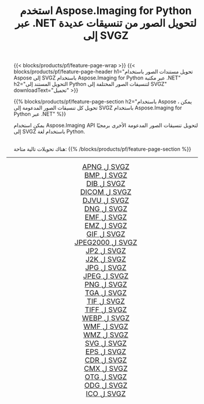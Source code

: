 ﻿---
title: استخدم Aspose.Imaging for Python عبر .NET لتحويل الصور من تنسيقات عديدة إلى SVGZ 
weight: 3920
url: /ar/python-net/conversion/to/svgz 
lang: ar
langdirlevel: 2
locales: zh-hans,ja,it,ru,de,es,fr,nl,id,lt,pl,pt,vi,tr,ko,zh-hant,ar,hi,th,sv,cs,uk,he
description: يمكنك استخدام Aspose.Imaging for Python عبر مكتبة .NET للتحويل من مجموعة متنوعة من التنسيقات إلى SVGZ
---

{{< blocks/products/pf/feature-page-wrap >}}
{{< blocks/products/pf/feature-page-header h1="تحويل مستندات الصور باستخدام Aspose إلى SVGZ باستخدام Aspose.Imaging for Python عبر مكتبة .NET" h2="التحويل المستند إلى Python لتنسيقات الصور المختلفة إلى SVGZ" downloadText="تحميل" >}}


{{% blocks/products/pf/feature-page-section  h2="باستخدام Aspose ، يمكن تحويل كل تنسيقات الصور المدعومة إلى SVGZ باستخدام Aspose.Imaging for Python عبر .NET" %}}
<p align=justify>يمكن استخدام Aspose.Imaging API لتحويل تنسيقات الصور المدعومة الأخرى برمجيًا إلى SVGZ باستخدام لغة Python.</p>
<br/>
هناك تحويلات تالية متاحة:
{{% /blocks/products/pf/feature-page-section %}}
<div class="container-fluid productfamilypage bg-gray">
    <div class="convertypes bg-gray agp-content section">
        <div class="container">
		<hr style="margin-left:-20px;"/>
		<div class="row other-converters" style="gap: 10px;font-size: 19px;text-align:center;">
		    <div class='col-md-2 other-converter remove-lp remove-rp'><a href="/imaging/ar/python-net/conversion/apng-to-svgz" style="padding:15px;">APNG ل SVGZ</a></div>
<div class='col-md-2 other-converter remove-lp remove-rp'><a href="/imaging/ar/python-net/conversion/bmp-to-svgz" style="padding:15px;">BMP ل SVGZ</a></div>
<div class='col-md-2 other-converter remove-lp remove-rp'><a href="/imaging/ar/python-net/conversion/dib-to-svgz" style="padding:15px;">DIB ل SVGZ</a></div>
<div class='col-md-2 other-converter remove-lp remove-rp'><a href="/imaging/ar/python-net/conversion/dicom-to-svgz" style="padding:15px;">DICOM ل SVGZ</a></div>
<div class='col-md-2 other-converter remove-lp remove-rp'><a href="/imaging/ar/python-net/conversion/djvu-to-svgz" style="padding:15px;">DJVU ل SVGZ</a></div>
<div class='col-md-2 other-converter remove-lp remove-rp'><a href="/imaging/ar/python-net/conversion/dng-to-svgz" style="padding:15px;">DNG ل SVGZ</a></div>
<div class='col-md-2 other-converter remove-lp remove-rp'><a href="/imaging/ar/python-net/conversion/emf-to-svgz" style="padding:15px;">EMF ل SVGZ</a></div>
<div class='col-md-2 other-converter remove-lp remove-rp'><a href="/imaging/ar/python-net/conversion/emz-to-svgz" style="padding:15px;">EMZ ل SVGZ</a></div>
<div class='col-md-2 other-converter remove-lp remove-rp'><a href="/imaging/ar/python-net/conversion/gif-to-svgz" style="padding:15px;">GIF ل SVGZ</a></div>
<div class='col-md-2 other-converter remove-lp remove-rp'><a href="/imaging/ar/python-net/conversion/jpeg2000-to-svgz" style="padding:15px;">JPEG2000 ل SVGZ</a></div>
<div class='col-md-2 other-converter remove-lp remove-rp'><a href="/imaging/ar/python-net/conversion/jp2-to-svgz" style="padding:15px;">JP2 ل SVGZ</a></div>
<div class='col-md-2 other-converter remove-lp remove-rp'><a href="/imaging/ar/python-net/conversion/j2k-to-svgz" style="padding:15px;">J2K ل SVGZ</a></div>
<div class='col-md-2 other-converter remove-lp remove-rp'><a href="/imaging/ar/python-net/conversion/jpg-to-svgz" style="padding:15px;">JPG ل SVGZ</a></div>
<div class='col-md-2 other-converter remove-lp remove-rp'><a href="/imaging/ar/python-net/conversion/jpeg-to-svgz" style="padding:15px;">JPEG ل SVGZ</a></div>
<div class='col-md-2 other-converter remove-lp remove-rp'><a href="/imaging/ar/python-net/conversion/png-to-svgz" style="padding:15px;">PNG ل SVGZ</a></div>
<div class='col-md-2 other-converter remove-lp remove-rp'><a href="/imaging/ar/python-net/conversion/tga-to-svgz" style="padding:15px;">TGA ل SVGZ</a></div>
<div class='col-md-2 other-converter remove-lp remove-rp'><a href="/imaging/ar/python-net/conversion/tif-to-svgz" style="padding:15px;">TIF ل SVGZ</a></div>
<div class='col-md-2 other-converter remove-lp remove-rp'><a href="/imaging/ar/python-net/conversion/tiff-to-svgz" style="padding:15px;">TIFF ل SVGZ</a></div>
<div class='col-md-2 other-converter remove-lp remove-rp'><a href="/imaging/ar/python-net/conversion/webp-to-svgz" style="padding:15px;">WEBP ل SVGZ</a></div>
<div class='col-md-2 other-converter remove-lp remove-rp'><a href="/imaging/ar/python-net/conversion/wmf-to-svgz" style="padding:15px;">WMF ل SVGZ</a></div>
<div class='col-md-2 other-converter remove-lp remove-rp'><a href="/imaging/ar/python-net/conversion/wmz-to-svgz" style="padding:15px;">WMZ ل SVGZ</a></div>
<div class='col-md-2 other-converter remove-lp remove-rp'><a href="/imaging/ar/python-net/conversion/svg-to-svgz" style="padding:15px;">SVG ل SVGZ</a></div>
<div class='col-md-2 other-converter remove-lp remove-rp'><a href="/imaging/ar/python-net/conversion/eps-to-svgz" style="padding:15px;">EPS ل SVGZ</a></div>
<div class='col-md-2 other-converter remove-lp remove-rp'><a href="/imaging/ar/python-net/conversion/cdr-to-svgz" style="padding:15px;">CDR ل SVGZ</a></div>
<div class='col-md-2 other-converter remove-lp remove-rp'><a href="/imaging/ar/python-net/conversion/cmx-to-svgz" style="padding:15px;">CMX ل SVGZ</a></div>
<div class='col-md-2 other-converter remove-lp remove-rp'><a href="/imaging/ar/python-net/conversion/otg-to-svgz" style="padding:15px;">OTG ل SVGZ</a></div>
<div class='col-md-2 other-converter remove-lp remove-rp'><a href="/imaging/ar/python-net/conversion/odg-to-svgz" style="padding:15px;">ODG ل SVGZ</a></div>
<div class='col-md-2 other-converter remove-lp remove-rp'><a href="/imaging/ar/python-net/conversion/ico-to-svgz" style="padding:15px;">ICO ل SVGZ</a></div>
                </div>
        </div>
    </div>
</div>
<br/>

